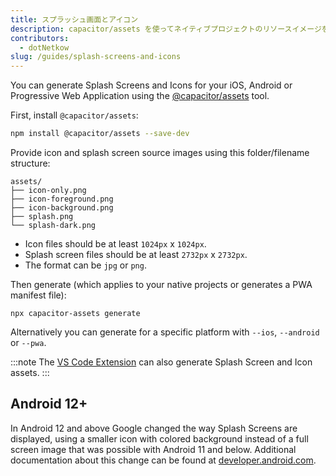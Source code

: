 ```yaml
---
title: スプラッシュ画面とアイコン
description: capacitor/assets を使ってネイティブプロジェクトのリソースイメージを生成する
contributors:
  - dotNetkow
slug: /guides/splash-screens-and-icons
---
```


You can generate Splash Screens and Icons for your iOS, Android or Progressive Web Application using the [@capacitor/assets](https://github.com/ionic-team/capacitor-assets) tool.

First, install `@capacitor/assets`:

```bash
npm install @capacitor/assets --save-dev
```

Provide icon and splash screen source images using this folder/filename structure:
```
assets/
├── icon-only.png
├── icon-foreground.png
├── icon-background.png
├── splash.png
└── splash-dark.png
```
- Icon files should be at least `1024px` x `1024px`. 
- Splash screen files should be at least `2732px` x `2732px`. 
- The format can be `jpg` or `png`.

Then generate (which applies to your native projects or generates a PWA manifest file):
```shell
npx capacitor-assets generate
```

Alternatively you can generate for a specific platform with `--ios`, `--android` or `--pwa`.

:::note
The [VS Code Extension](../vs-code-ext/0-getting-started.md) can also generate Splash Screen and Icon assets.
:::

## Android 12+
In Android 12 and above Google changed the way Splash Screens are displayed, using a smaller icon with colored background instead of a full screen image that was possible with Android 11 and below. Additional documentation about this change can be found at [developer.android.com](https://developer.android.com/develop/ui/views/launch/splash-screen).
